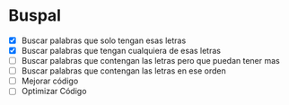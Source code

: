 # Buspal

- [x] Buscar palabras que solo tengan esas letras
- [x] Buscar palabras que tengan cualquiera de esas letras
- [ ] Buscar palabras que contengan las letras pero que puedan tener mas
- [ ] Buscar palabras que contengan las letras en ese orden
- [ ] Mejorar código
- [ ] Optimizar Código
